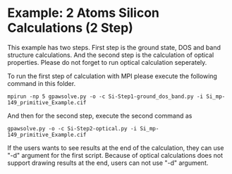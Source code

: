 # Example: 2 Atoms Silicon Calculations (2 Step)

This example has two steps. First step is the ground state, DOS and band structure calculations. And the second step is the calculation of optical properties. Please do not forget to run optical calculation seperately.

To run the first step of calculation with MPI please execute the following command in this folder.

    mpirun -np 5 gpawsolve.py -o -c Si-Step1-ground_dos_band.py -i Si_mp-149_primitive_Example.cif
	
And then for the second step, execute the second command as

    gpawsolve.py -o -c Si-Step2-optical.py -i Si_mp-149_primitive_Example.cif

If the users wants to see results at the end of the calculation, they can use "-d" argument for the first script. Because of optical calculations does not support drawing results at the end, users can not use "-d" argument.